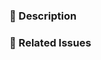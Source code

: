 <!--
Thank you for submitting a pull request!

Please verify that:
* [ ] Code is up-to-date with the `master` branch.
* [ ] You've successfully built and run the tests locally.
* [ ] There are new or updated unit tests validating the change.

Refer to CONTRIBUTING.md for more details.
  https://github.com/ExpediaGroup/new-project/blob/master/CONTRIBUTING.md
-->

### :pencil: Description


### :link: Related Issues
